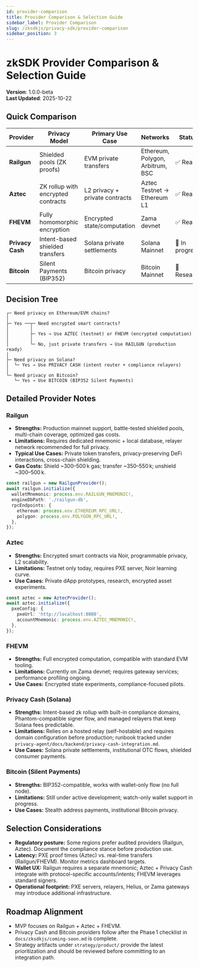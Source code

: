 ```yaml
---
id: provider-comparison
title: Provider Comparison & Selection Guide
sidebar_label: Provider Comparison
slug: /zksdkjs/privacy-sdk/provider-comparison
sidebar_position: 3
---
```


# zkSDK Provider Comparison & Selection Guide

**Version**: 1.0.0-beta  
**Last Updated**: 2025-10-22

## Quick Comparison

| Provider | Privacy Model | Primary Use Case | Networks | Status | Production Ready |
|----------|---------------|------------------|----------|--------|------------------|
| **Railgun** | Shielded pools (ZK proofs) | EVM private transfers | Ethereum, Polygon, Arbitrum, BSC | ✅ Ready | ✅ Yes |
| **Aztec** | ZK rollup with encrypted contracts | L2 privacy + private contracts | Aztec Testnet → Ethereum L1 | ✅ Ready | ⚠️ Testnet |
| **FHEVM** | Fully homomorphic encryption | Encrypted state/computation | Zama devnet | ✅ Ready | ⚠️ Devnet |
| **Privacy Cash** | Intent-based shielded transfers | Solana private settlements | Solana Mainnet | 🚧 In progress | 🔜 Soon |
| **Bitcoin** | Silent Payments (BIP352) | Bitcoin privacy | Bitcoin Mainnet | 🔬 Research | 🔜 Soon |

## Decision Tree

```
┌─ Need privacy on Ethereum/EVM chains?
│
├─ Yes ──┬─ Need encrypted smart contracts?
│        │
│        ├─ Yes → Use AZTEC (testnet) or FHEVM (encrypted computation)
│        │
│        └─ No, just private transfers → Use RAILGUN (production ready)
│
├─ Need privacy on Solana?
│  └─ Yes → Use PRIVACY CASH (intent router + compliance relayers)
│
└─ Need privacy on Bitcoin?
   └─ Yes → Use BITCOIN (BIP352 Silent Payments)
```

## Detailed Provider Notes

### Railgun

- **Strengths:** Production mainnet support, battle-tested shielded pools, multi-chain coverage, optimized gas costs.
- **Limitations:** Requires dedicated mnemonic + local database, relayer network recommended for full privacy.
- **Typical Use Cases:** Private token transfers, privacy-preserving DeFi interactions, cross-chain shielding.
- **Gas Costs:** Shield ~300–500 k gas; transfer ~350–550 k; unshield ~300–500 k.

```typescript
const railgun = new RailgunProvider();
await railgun.initialize({
  walletMnemonic: process.env.RAILGUN_MNEMONIC!,
  engineDbPath: './railgun-db',
  rpcEndpoints: {
    ethereum: process.env.ETHEREUM_RPC_URL!,
    polygon: process.env.POLYGON_RPC_URL!,
  },
});
```

### Aztec

- **Strengths:** Encrypted smart contracts via Noir, programmable privacy, L2 scalability.
- **Limitations:** Testnet only today, requires PXE server, Noir learning curve.
- **Use Cases:** Private dApp prototypes, research, encrypted asset experiments.

```typescript
const aztec = new AztecProvider();
await aztec.initialize({
  pxeConfig: {
    pxeUrl: 'http://localhost:8080',
    accountMnemonic: process.env.AZTEC_MNEMONIC!,
  },
});
```

### FHEVM

- **Strengths:** Full encrypted computation, compatible with standard EVM tooling.
- **Limitations:** Currently on Zama devnet; requires gateway services; performance profiling ongoing.
- **Use Cases:** Encrypted state experiments, compliance-focused pilots.

### Privacy Cash (Solana)

- **Strengths:** Intent-based zk rollup with built-in compliance domains, Phantom-compatible signer flow, and managed relayers that keep Solana fees predictable.
- **Limitations:** Relies on a hosted relay (self-hostable) and requires domain configuration before production; runbook tracked under `privacy-agent/docs/backend/privacy-cash-integration.md`.
- **Use Cases:** Solana private settlements, institutional OTC flows, shielded consumer payments.

### Bitcoin (Silent Payments)

- **Strengths:** BIP352-compatible, works with wallet-only flow (no full node).
- **Limitations:** Still under active development; watch-only wallet support in progress.
- **Use Cases:** Stealth address payments, institutional Bitcoin privacy.

## Selection Considerations

- **Regulatory posture:** Some regions prefer audited providers (Railgun, Aztec). Document the compliance stance before production use.
- **Latency:** PXE proof times (Aztec) vs. real-time transfers (Railgun/FHEVM). Monitor metrics dashboard targets.
- **Wallet UX:** Railgun requires a separate mnemonic; Aztec + Privacy Cash integrate with protocol-specific accounts/intents; FHEVM leverages standard signers.
- **Operational footprint:** PXE servers, relayers, Helius, or Zama gateways may introduce additional infrastructure.

## Roadmap Alignment

- MVP focuses on Railgun + Aztec + FHEVM.
- Privacy Cash and Bitcoin providers follow after the Phase 1 checklist in `docs/zksdkjs/coming-soon.md` is complete.
- Strategy artifacts under `strategy/product/` provide the latest prioritization and should be reviewed before committing to an integration path.
